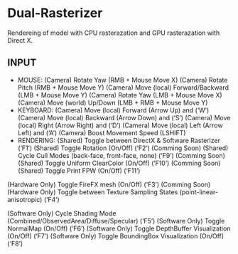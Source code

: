# Dual-Rasterizer

Rendereing of  model with CPU rasterazation and GPU rasterazation with Direct X.

## INPUT
- MOUSE: 
(Camera) Rotate Yaw (RMB + Mouse Move X) 
(Camera) Rotate Pitch (RMB + Mouse Move Y) 
(Camera) Move (local) Forward/Backward (LMB + Mouse Move Y) 
(Camera) Rotate Yaw (LMB + Mouse Move X) 
(Camera) Move (world) Up/Down (LMB + RMB + Mouse Move Y) 
- KEYBOARD: 
(Camera) Move (local) Forward (Arrow Up) and (‘W’) 
(Camera) Move (local) Backward (Arrow Down) and (‘S’) 
(Camera) Move (local) Right (Arrow Right) and (‘D’) 
(Camera) Move (local) Left (Arrow Left) and (‘A’) 
(Camera) Boost Movement Speed (LSHIFT) 
- RENDERING: 
(Shared) Toggle between DirectX & Software Rasterizer (‘F1’) 
(Shared) Toggle Rotation (On/Off) (‘F2’) (Comming Soon)
(Shared) Cycle Cull Modes (back-face, front-face, none) (‘F9’) (Comming Soon)
(Shared) Toggle Uniform ClearColor (On/Off) (‘F10’) (Comming Soon)
(Shared) Toggle Print FPW (On/Off) (‘F11’) 
 
(Hardware Only) Toggle FireFX mesh (On/Off) (‘F3’) (Comming Soon)
(Hardware Only) Toggle between Texture Sampling States (point-linear-anisotropic) (‘F4’) 
 
(Software Only) Cycle Shading Mode (Combined/ObservedArea/Diffuse/Specular) (‘F5’) 
(Software Only) Toggle NormalMap (On/Off) (‘F6’) 
(Software Only) Toggle DepthBuffer Visualization (On/Off) (‘F7’) 
(Software Only) Toggle BoundingBox Visualization (On/Off) (‘F8’) 
